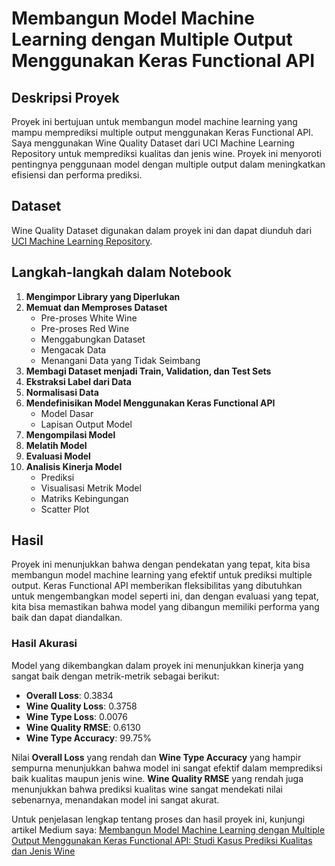 # Membangun Model Machine Learning dengan Multiple Output Menggunakan Keras Functional API

## Deskripsi Proyek

Proyek ini bertujuan untuk membangun model machine learning yang mampu memprediksi multiple output menggunakan Keras Functional API. Saya menggunakan Wine Quality Dataset dari UCI Machine Learning Repository untuk memprediksi kualitas dan jenis wine. Proyek ini menyoroti pentingnya penggunaan model dengan multiple output dalam meningkatkan efisiensi dan performa prediksi.

## Dataset

Wine Quality Dataset digunakan dalam proyek ini dan dapat diunduh dari [UCI Machine Learning Repository](https://archive.ics.uci.edu/ml/datasets/Wine+Quality).

## Langkah-langkah dalam Notebook

1. **Mengimpor Library yang Diperlukan**
2. **Memuat dan Memproses Dataset**
   - Pre-proses White Wine
   - Pre-proses Red Wine
   - Menggabungkan Dataset
   - Mengacak Data
   - Menangani Data yang Tidak Seimbang
3. **Membagi Dataset menjadi Train, Validation, dan Test Sets**
4. **Ekstraksi Label dari Data**
5. **Normalisasi Data**
6. **Mendefinisikan Model Menggunakan Keras Functional API**
   - Model Dasar
   - Lapisan Output Model
7. **Mengompilasi Model**
8. **Melatih Model**
9. **Evaluasi Model**
10. **Analisis Kinerja Model**
    - Prediksi
    - Visualisasi Metrik Model
    - Matriks Kebingungan
    - Scatter Plot

## Hasil

Proyek ini menunjukkan bahwa dengan pendekatan yang tepat, kita bisa membangun model machine learning yang efektif untuk prediksi multiple output. Keras Functional API memberikan fleksibilitas yang dibutuhkan untuk mengembangkan model seperti ini, dan dengan evaluasi yang tepat, kita bisa memastikan bahwa model yang dibangun memiliki performa yang baik dan dapat diandalkan.

### Hasil Akurasi

Model yang dikembangkan dalam proyek ini menunjukkan kinerja yang sangat baik dengan metrik-metrik sebagai berikut:
- **Overall Loss**: 0.3834
- **Wine Quality Loss**: 0.3758
- **Wine Type Loss**: 0.0076
- **Wine Quality RMSE**: 0.6130
- **Wine Type Accuracy**: 99.75%

Nilai **Overall Loss** yang rendah dan **Wine Type Accuracy** yang hampir sempurna menunjukkan bahwa model ini sangat efektif dalam memprediksi baik kualitas maupun jenis wine. **Wine Quality RMSE** yang rendah juga menunjukkan bahwa prediksi kualitas wine sangat mendekati nilai sebenarnya, menandakan model ini sangat akurat.

Untuk penjelasan lengkap tentang proses dan hasil proyek ini, kunjungi artikel Medium saya: [Membangun Model Machine Learning dengan Multiple Output Menggunakan Keras Functional API: Studi Kasus Prediksi Kualitas dan Jenis Wine](https://medium.com/@silviadharma07/membangun-model-machine-learning-dengan-multiple-output-menggunakan-keras-functional-api-studi-2a7dee9a2362)
